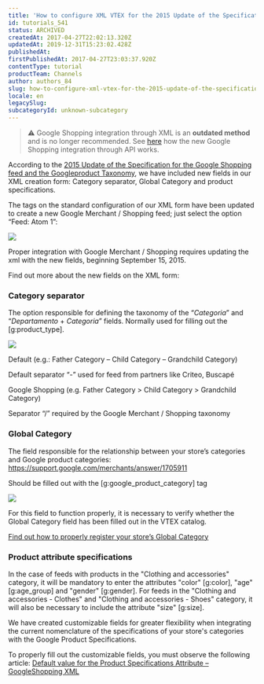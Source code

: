 ```yaml
---
title: 'How to configure XML VTEX for the 2015 Update of the Specification for the Google Shopping feed and the Google product Taxonomy'
id: tutorials_541
status: ARCHIVED
createdAt: 2017-04-27T22:02:13.320Z
updatedAt: 2019-12-31T15:23:02.428Z
publishedAt: 
firstPublishedAt: 2017-04-27T23:03:37.920Z
contentType: tutorial
productTeam: Channels
author: authors_84
slug: how-to-configure-xml-vtex-for-the-2015-update-of-the-specification-for-the-google-shopping-feed-and-the-google-product-taxonomy
locale: en
legacySlug: 
subcategoryId: unknown-subcategory
---
```


>⚠️ Google Shopping integration through XML is an **outdated method** and is no longer recommended. See [here](http://help.vtex.com/en/tutorial/new-google-shopping-api-integration) how the new Google Shopping integration through API works.

According to the [2015 Update of the Specification for the Google Shopping feed and the Google](https://support.google.com/merchants/answer/6231410?hl=pt-BR "2015 Update of the Specification for the Google Shopping feed and the Google")[product Taxonomy](https://support.google.com/merchants/answer/6231410?hl=pt-BR " product Taxonomy"), we have included new fields in our XML creation form: Category separator, Global Category and product specifications.

The tags on the standard configuration of our XML form have been updated to create a new Google Merchant / Shopping feed; just select the option “Feed: Atom 1”:

![](https://images.contentful.com/alneenqid6w5/2ugQUy4xlaaUEOIYuu6UMe/41fd01c32b6954b14e1ef5818b94ca0c/atom1_xml_vtex_google.gif)

Proper integration with Google Merchant / Shopping requires updating the xml with the new fields, beginning September 15, 2015.

Find out more about the new fields on the XML form:

### Category separator

The option responsible for defining the taxonomy of the “_Categoria_” and “_Departamento_ + _Categoria_” fields. Normally used for filling out the [g:product_type].

![](https://images.contentful.com/alneenqid6w5/3dgBcIJZgcKSW2YKCaksmW/653d517228e7d303e7326dfa1dcedbc1/separador_categoria_xml_vtex_google.gif)

Default (e.g.: Father Category – Child Category – Grandchild Category)

Default separator “-” used for feed from partners like Criteo, Buscapé

Google Shopping (e.g. Father Category &gt; Child Category &gt; Grandchild Category)

Separator “/” required by the Google Merchant / Shopping taxonomy

### Global Category

The field responsible for the relationship between your store’s categories and Google product categories: https://support.google.com/merchants/answer/1705911

Should be filled out with the [g:google_product_category] tag

![](https://images.contentful.com/alneenqid6w5/307z7lsmEMgQMWIOUQWk8K/9d854eb77bb73e1c79d5307c78fb0215/categoria_global_xml_vtex_google.gif)

For this field to function properly, it is necessary to verify whether the Global Category field has been filled out in the VTEX catalog.

[Find out how to properly register your store’s Global Category](/en/tutorial/setting-up-the-global-category/ "Find out how to properly register your store’s Global Category")

### Product attribute specifications

In the case of feeds with products in the "Clothing and accessories" category, it will be mandatory to enter the attributes "color" [g:color], "age" [g:age\_group] and "gender" [g:gender]. For feeds in the "Clothing and accessories - Clothes" and "Clothing and accessories - Shoes" category, it will also be necessary to include the attribute "size" [g:size].

We have created customizable fields for greater flexibility when integrating the current nomenclature of the specifications of your store's categories with the Google Product Specifications.

To properly fill out the customizable fields, you must observe the following article: [Default value for the Product Specifications Attribute –GoogleShopping XML](http://help.vtex.com/en/tutorial/product-specifications-attribute-googleshopping-xml "Default value for the Product Specifications Attribute –GoogleShopping XML")
